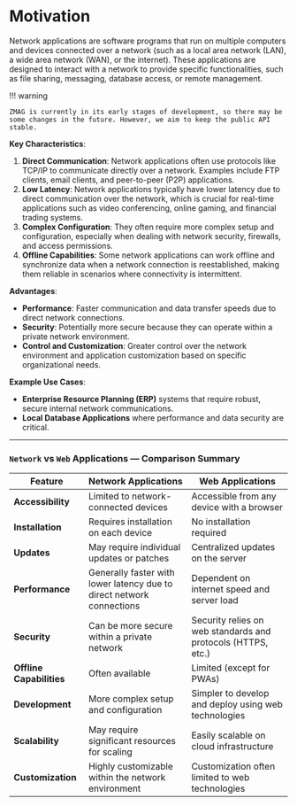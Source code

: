 # Motivation

Network applications are software programs that run on multiple computers and devices connected over a network (such as a local area network (LAN), a wide area network (WAN), or the internet). These applications are designed to interact with a network to provide specific functionalities, such as file sharing, messaging, database access, or remote management.

!!! warning

    ZMAG is currently in its early stages of development, so there may be some changes in the future. However, we aim to keep the public API stable.

**Key Characteristics**:

1. **Direct Communication**: Network applications often use protocols like TCP/IP to communicate directly over a network. Examples include FTP clients, email clients, and peer-to-peer (P2P) applications.
2. **Low Latency**: Network applications typically have lower latency due to direct communication over the network, which is crucial for real-time applications such as video conferencing, online gaming, and financial trading systems.
3. **Complex Configuration**: They often require more complex setup and configuration, especially when dealing with network security, firewalls, and access permissions.
4. **Offline Capabilities**: Some network applications can work offline and synchronize data when a network connection is reestablished, making them reliable in scenarios where connectivity is intermittent.

**Advantages**:

- **Performance**: Faster communication and data transfer speeds due to direct network connections.
- **Security**: Potentially more secure because they can operate within a private network environment.
- **Control and Customization**: Greater control over the network environment and application customization based on specific organizational needs.

**Example Use Cases**:

- **Enterprise Resource Planning (ERP)** systems that require robust, secure internal network communications.
- **Local Database Applications** where performance and data security are critical.

---

### **`Network`** vs **`Web`** Applications — Comparison Summary

| Feature                  | Network Applications                                                  | Web Applications                                             |
| ------------------------ | --------------------------------------------------------------------- | ------------------------------------------------------------ |
| **Accessibility**        | Limited to network-connected devices                                  | Accessible from any device with a browser                    |
| **Installation**         | Requires installation on each device                                  | No installation required                                     |
| **Updates**              | May require individual updates or patches                             | Centralized updates on the server                            |
| **Performance**          | Generally faster with lower latency due to direct network connections | Dependent on internet speed and server load                  |
| **Security**             | Can be more secure within a private network                           | Security relies on web standards and protocols (HTTPS, etc.) |
| **Offline Capabilities** | Often available                                                       | Limited (except for PWAs)                                    |
| **Development**          | More complex setup and configuration                                  | Simpler to develop and deploy using web technologies         |
| **Scalability**          | May require significant resources for scaling                         | Easily scalable on cloud infrastructure                      |
| **Customization**        | Highly customizable within the network environment                    | Customization often limited to web technologies              |

